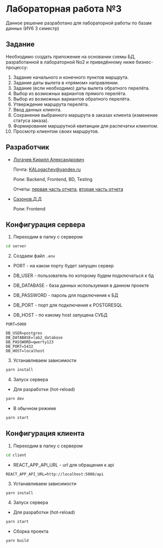 # Лабораторная работа №3

Данное решение разработано для лабораторной работы по базам данных (ИУ6 3 семестр)

## Задание

Необходимо создать приложение на основании схемы БД, разработанной в
лабораторной No2 и приведённому ниже бизнес-процессу:

1. Задание начального и конечного пунктов маршрута.
2. Задание даты вылета в «прямом» направлении.
3. Задание (если необходимо) даты вылета обратного перелёта.
4. Выбор из возможных вариантов прямого перелёта.
5. Выбор из возможных вариантов обратного перелёта.
6. Утверждение маршрута перелёта.
7. Ввод данных клиента.
8. Сохранение выбранного маршрута в заказах клиента (изменение статуса
заказа).
9. Формирование маршрутной квитанции для распечатки клиентом.
10. Просмотр клиентом своих маршрутов.

## Разработчик

- [Логачев Кирилл Александрович](https://github.com/Lequeston)

  Почта: <KALogachev@yandex.ru>

  Роли: Backend, Frontend, BD, Testing

  Отчеты: [первая часть отчета](https://disk.yandex.ru/i/4yrUVhvxPPSqpA), [вторая часть отчета](https://disk.yandex.ru/i/AMRqYQH1ZIuDMw)

- [Сазонов.Д.Д](https://github.com/fummie)

  Роли: Frontend

## Конфигурация сервера

1. Переходим в папку с сервером

```bash
cd server
```

2. Создаем файл `.env`

- PORT - на каком порту будет запущен сервер

- DB_USER - пользователь по которому будем подключаться к бд

- DB_DATABASE - база данных используемая в данном проекте

- DB_PASSWORD - пароль для подключения к БД

- DB_PORT - порт для подключения к POSTGRESQL

- DB_HOST - по какому host запущена СУБД

```text
PORT=5000

DB_USER=postgres
DB_DATABASE=lab2_database
DB_PASSWORD=qwerty123
DB_PORT=5432
DB_HOST=localhost
```

3. Устанавливаем зависимости

```bash
yarn install
```

4. Запуск сервера

- Для разработки
(hot-reload)

```bash
yarn dev
```

- В обычном режиме

```bash
yarn start
```

## Конфигурация клиента

1. Переходим в папку с сервером

```bash
cd client
```

- REACT_APP_API_URL - url для обращения к api

```text
REACT_APP_API_URL=http://localhost:5000/api
```

3. Устанавливаем зависимости

```bash
yarn install
```

4. Запуск сервера

- Для разработки
(hot-reload)

```bash
yarn start
```

- Сборка проекта

```bash
yarn build
```
